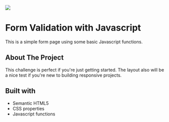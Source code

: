 <img src="https://user-images.githubusercontent.com/103554466/209193910-685f9f8a-7913-4ea0-8ea9-852cd83d4837.png"></img>

# Form Validation with Javascript

This is a simple form page using some basic Javascript functions.

## About The Project

<p>This challenge is perfect if you're just getting started. The layout also will be a nice test if you're new to building responsive projects.</p>

## Built with 

- Semantic HTML5
- CSS properties
- Javascript functions
